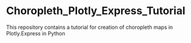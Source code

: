 # Choropleth_Plotly_Express_Tutorial
This repository contains a tutorial for creation of choropleth maps in Plotly.Express in Python

